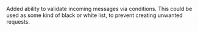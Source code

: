 Added ability to validate incoming messages via conditions.
This could be used as some kind of black or white list, to prevent creating unwanted requests.
